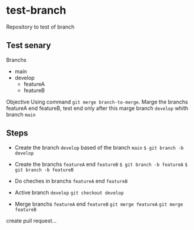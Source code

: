 # test-branch
Repository to test of branch

## Test senary
Branchs
- main
- develop
    - featureA
    - featureB

Objective
Using command `git merge branch-to-merge`.
Marge the branchs featureA end featureB, test end only after this
marge branch `develop` whith branch `main`

## Steps
- Create the branch `develop` based of the branch `main`
`$ git branch -b develop`

- Create the branchs `featureA` end `featureB`
`$ git branch -b featureA`
`$ git branch -b featureB`

- Do cheches in branchs `featureA` end `featureB`

- Active branch `develop`
`git checkout develop`

- Merge branchs `featureA` end `featureB`
`git merge featureA`
`git merge featureB`

create pull request...
